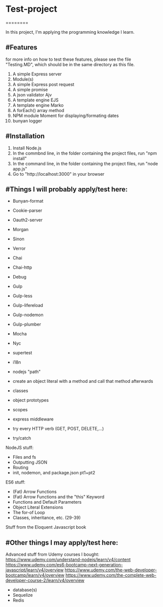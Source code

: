 # Test-project
========

In this project, I'm applying the programming knowledge I learn. 

#Features
--------
for more info on how to test these features, please see the file "Testing.MD", which should be in the same directory as this file. 

1. A simple Express server 
2. Module(s)
3. A simple Express post request
4. A simple promise
5. A json validator Ajv
6. A template engine EJS
7. A template engine Marko
8. A forEach() array method
9. NPM module Moment for displaying/formating dates
10. bunyan logger

#Installation
------------
1. Install Node.js 
2. In the commbnd line, in the folder containing the project files, run "npm install"
3. In the command line, in the folder containing the project files, run "node app.js"
4. Go to "http://localhost:3000" in your browser

#Things I will probably apply/test here:
------------
- Bunyan-format
- Cookie-parser
- Oauth2-server
- Morgan
- Sinon
- Verror
- Chai
- Chai-http
- Debug
- Gulp
- Gulp-less
- Gulp-lifereload
- Gulp-nodemon
- Gulp-plumber
- Mocha
- Nyc
- supertest
- i18n

- nodejs "path"
- create an object literal with a method and call that method afterwards 
- classes
- object prototypes
- scopes
- express middleware
- try every HTTP verb (GET, POST, DELETE,...)
- try/catch

NodeJS stuff: 
- Files and fs
- Outputting JSON
- Routing
- init, nodemon, and package.json pt1+pt2

ES6 stuff: 
- (Fat) Arrow Functions
- (Fat) Arrow Functions and the "this" Keyword
- Functions and Default Parameters
- Object Literal Extensions
- The for-of Loop
- Classes, inheritance, etc. (29-39)

Stuff from the Eloquent Javascript book

#Other things I may apply/test here:
------------

Advanced stuff from Udemy courses I bought: 
https://www.udemy.com/understand-nodejs/learn/v4/content
https://www.udemy.com/es6-bootcamp-next-generation-javascript/learn/v4/overview
https://www.udemy.com/the-web-developer-bootcamp/learn/v4/overview
https://www.udemy.com/the-complete-web-developer-course-2/learn/v4/overview

- database(s)
- Sequelize
- Redis